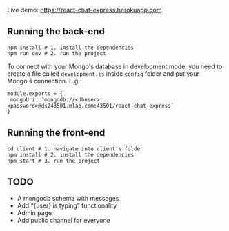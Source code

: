 Live demo: https://react-chat-express.herokuapp.com


## Running the back-end
```
npm install # 1. install the dependencies
npm run dev # 2. run the project
```
To connect with your Mongo's database in development mode, you need to create a file called ```development.js``` inside ```config``` folder and put your Mongo's connection. E.g.:
```
module.exports = {
 mongoUri: `mongodb://<dbuser>:<password>@ds243501.mlab.com:43501/react-chat-express`
}
```

## Running the front-end
```
cd client # 1. navigate into client's folder
npm install # 2. install the dependencies
npm start # 3. run the project
```

## TODO
- A mongodb schema with messages
- Add “{user} is typing” functionality
- Admin page
- Add public channel for everyone

